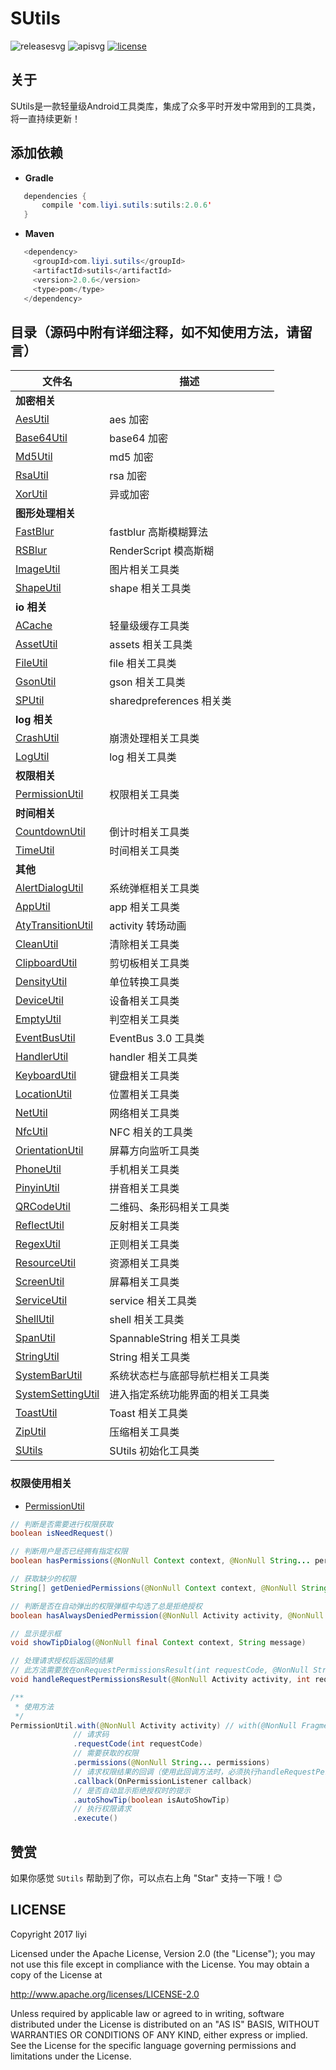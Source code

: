 # SUtils

![releasesvg] ![apisvg] [![license][licensesvg]][license]

## 关于
SUtils是一款轻量级Android工具类库，集成了众多平时开发中常用到的工具类，将一直持续更新！

## 添加依赖

- **Gradle**
```Java
   dependencies {
       compile 'com.liyi.sutils:sutils:2.0.6'
   }
```

- **Maven**
```Java
   <dependency>
     <groupId>com.liyi.sutils</groupId>
     <artifactId>sutils</artifactId>
     <version>2.0.6</version>
     <type>pom</type>
   </dependency>
```

## 目录（源码中附有详细注释，如不知使用方法，请留言）
| 文件名 | 描述 |
| ---- | ---- |
| **加密相关** |
| [AesUtil][AesUtil] | aes 加密 |
| [Base64Util][Base64Util] | base64 加密  |
| [Md5Util][Md5Util] | md5 加密 |
| [RsaUtil][RsaUtil] | rsa 加密 |
| [XorUtil][XorUtil] | 异或加密 |
| **图形处理相关** |
| [FastBlur][FastBlur] | fastblur 高斯模糊算法 |
| [RSBlur][RSBlur] | RenderScript 模高斯糊 |
| [ImageUtil][ImageUtil] | 图片相关工具类 |
| [ShapeUtil][ShapeUtil] | shape 相关工具类 |
| **io 相关** |
| [ACache][ACache] | 轻量级缓存工具类 |
| [AssetUtil][AssetUtil] | assets 相关工具类 |
| [FileUtil][FileUtil] | file 相关工具类 |
| [GsonUtil][GsonUtil] | gson 相关工具类 |
| [SPUtil][SPUtil] | sharedpreferences 相关类 |
| **log 相关** |
| [CrashUtil][CrashUtil] | 崩溃处理相关工具类 |
| [LogUtil][LogUtil] | log 相关工具类 |
| **权限相关** |
| [PermissionUtil][PermissionUtil] | 权限相关工具类 |
| **时间相关** |
| [CountdownUtil][CountdownUtil] | 倒计时相关工具类 |
| [TimeUtil][TimeUtil] | 时间相关工具类 |
| **其他** |
| [AlertDialogUtil][AlertDialogUtil] | 系统弹框相关工具类 |
| [AppUtil][AppUtil] | app 相关工具类 |
| [AtyTransitionUtil][AtyTransitionUtil] | activity 转场动画 |
| [CleanUtil][CleanUtil] | 清除相关工具类 |
| [ClipboardUtil][ClipboardUtil] | 剪切板相关工具类 |
| [DensityUtil][DensityUtil] | 单位转换工具类 |
| [DeviceUtil][DeviceUtil] | 设备相关工具类 |
| [EmptyUtil][EmptyUtil] | 判空相关工具类 |
| [EventBusUtil][EventBusUtil] | EventBus 3.0 工具类 |
| [HandlerUtil][HandlerUtil] | handler 相关工具类 |
| [KeyboardUtil][KeyboardUtil] | 键盘相关工具类 |
| [LocationUtil][LocationUtil] | 位置相关工具类 |
| [NetUtil][NetUtil] | 网络相关工具类 |
| [NfcUtil][NfcUtil] | NFC 相关的工具类 |
| [OrientationUtil][OrientationUtil] | 屏幕方向监听工具类 |
| [PhoneUtil][PhoneUtil] | 手机相关工具类 |
| [PinyinUtil][PinyinUtil] | 拼音相关工具类 |
| [QRCodeUtil][QRCodeUtil] | 二维码、条形码相关工具类 |
| [ReflectUtil][ReflectUtil] | 反射相关工具类 |
| [RegexUtil][RegexUtil] | 正则相关工具类 |
| [ResourceUtil][ResourceUtil] | 资源相关工具类 |
| [ScreenUtil][ScreenUtil] | 屏幕相关工具类 |
| [ServiceUtil][ServiceUtil] | service 相关工具类 |
| [ShellUtil][ShellUtil] | shell 相关工具类 |
| [SpanUtil][SpanUtil] | SpannableString 相关工具类 |
| [StringUtil][StringUtil] |  String 相关工具类 |
| [SystemBarUtil][SystemBarUtil] | 系统状态栏与底部导航栏相关工具类 |
| [SystemSettingUtil][SystemSettingUtil] | 进入指定系统功能界面的相关工具类 |
| [ToastUtil][ToastUtil] | Toast 相关工具类 |
| [ZipUtil][ZipUtil] | 压缩相关工具类 |
| [SUtils][SUtils] | SUtils 初始化工具类 |

### 权限使用相关
- [PermissionUtil][PermissionUtil]
```Java
// 判断是否需要进行权限获取
boolean isNeedRequest()

// 判断用户是否已经拥有指定权限
boolean hasPermissions(@NonNull Context context, @NonNull String... permissions)

// 获取缺少的权限
String[] getDeniedPermissions(@NonNull Context context, @NonNull String... permissions)

// 判断是否在自动弹出的权限弹框中勾选了总是拒绝授权
boolean hasAlwaysDeniedPermission(@NonNull Activity activity, @NonNull String... deniedPermissions)

// 显示提示框
void showTipDialog(@NonNull final Context context, String message)

// 处理请求授权后返回的结果
// 此方法需要放在onRequestPermissionsResult(int requestCode, @NonNull String[] permissions, @NonNull int[] grantResults)方法中执行
void handleRequestPermissionsResult(@NonNull Activity activity, int requestCode, @NonNull String[] permissions, int[] grantResults) 

/**
 * 使用方法
 */
PermissionUtil.with(@NonNull Activity activity) // with(@NonNull Fragment fragment)
              // 请求码
              .requestCode(int requestCode)
              // 需要获取的权限
              .permissions(@NonNull String... permissions)
              // 请求权限结果的回调（使用此回调方法时，必须执行handleRequestPermissionsResult()方法）
              .callback(OnPermissionListener callback)
              // 是否自动显示拒绝授权时的提示
              .autoShowTip(boolean isAutoShowTip)
              // 执行权限请求
              .execute()
```

## 赞赏
如果你感觉 `SUtils` 帮助到了你，可以点右上角 "Star" 支持一下哦！:blush:

## LICENSE
Copyright 2017 liyi

Licensed under the Apache License, Version 2.0 (the "License");
you may not use this file except in compliance with the License.
You may obtain a copy of the License at

   http://www.apache.org/licenses/LICENSE-2.0

Unless required by applicable law or agreed to in writing, software
distributed under the License is distributed on an "AS IS" BASIS,
WITHOUT WARRANTIES OR CONDITIONS OF ANY KIND, either express or implied.
See the License for the specific language governing permissions and
limitations under the License.

[releasesvg]: https://img.shields.io/badge/version-2.0.6-brightgreen.svg
[apisvg]: https://img.shields.io/badge/sdk-9+-brightgreen.svg
[licensesvg]: https://img.shields.io/badge/license-Apache--2.0-blue.svg
[license]:http://www.apache.org/licenses/LICENSE-2.0
[statussvg]:https://img.shields.io/librariesio/github/phoenixframework/phoenix.svg

[AesUtil]:https://github.com/albert-lii/SUtils/blob/master/sutils/src/main/java/com/liyi/sutils/utils/encrypt/AesUtil.java
[Base64Util]:https://github.com/albert-lii/SUtils/blob/master/sutils/src/main/java/com/liyi/sutils/utils/encrypt/Base64Util.java
[Md5Util]:https://github.com/albert-lii/SUtils/blob/master/sutils/src/main/java/com/liyi/sutils/utils/encrypt/Md5Util.java
[RsaUtil]:https://github.com/albert-lii/SUtils/blob/master/sutils/src/main/java/com/liyi/sutils/utils/encrypt/RsaUtil.java
[XorUtil]:https://github.com/albert-lii/SUtils/blob/master/sutils/src/main/java/com/liyi/sutils/utils/encrypt/XorUtil.java

[FastBlur]:https://github.com/albert-lii/SUtils/blob/master/sutils/src/main/java/com/liyi/sutils/utils/graphic/blur/FastBlur.java
[RSBlur]:https://github.com/albert-lii/SUtils/blob/master/sutils/src/main/java/com/liyi/sutils/utils/graphic/blur/RSBlur.java
[ImageUtil]:https://github.com/albert-lii/SUtils/blob/master/sutils/src/main/java/com/liyi/sutils/utils/graphic/ImageUtil.java
[ShapeUtil]:https://github.com/albert-lii/SUtils/blob/master/sutils/src/main/java/com/liyi/sutils/utils/graphic/ShapeUtil.java

[ACache]:https://github.com/albert-lii/SUtils/blob/master/sutils/src/main/java/com/liyi/sutils/utils/io/ACache.java
[AssetUtil]:https://github.com/albert-lii/SUtils/blob/master/sutils/src/main/java/com/liyi/sutils/utils/io/AssetUtil.java
[FileUtil]:https://github.com/albert-lii/SUtils/blob/master/sutils/src/main/java/com/liyi/sutils/utils/io/FileUtil.java
[GsonUtil]:https://github.com/albert-lii/SUtils/blob/master/sutils/src/main/java/com/liyi/sutils/utils/io/GsonUtil.java
[SPUtil]:https://github.com/albert-lii/SUtils/blob/master/sutils/src/main/java/com/liyi/sutils/utils/io/SPUtil.java  

[CrashUtil]:https://github.com/albert-lii/SUtils/blob/master/sutils/src/main/java/com/liyi/sutils/utils/log/CrashUtil.java 
[LogUtil]:https://github.com/albert-lii/SUtils/blob/master/sutils/src/main/java/com/liyi/sutils/utils/log/LogUtil.java  

[PermissionUtil]:https://github.com/albertlii/SUtils/blob/master/sutils/src/main/java/com/liyi/sutils/utils/permission/PermissionUtil.java

[CountdownUtil]:https://github.com/albert-lii/SUtils/blob/master/sutils/src/main/java/com/liyi/sutils/utils/time/CountdownUtil.java 
[TimeUtil]:https://github.com/albert-lii/SUtils/blob/master/sutils/src/main/java/com/liyi/sutils/utils/time/TimeUtil.java

[AlertDialogUtil]:https://github.com/albert-lii/SUtils/blob/master/sutils/src/main/java/com/liyi/sutils/utils/AlertDialogUtil.java  
[AppUtil]:https://github.com/albert-lii/SUtils/blob/master/sutils/src/main/java/com/liyi/sutils/utils/AppUtil.java  
[AtyTransitionUtil]:https://github.com/albert-lii/SUtils/blob/master/sutils/src/main/java/com/liyi/sutils/utils/AtyTransitionUtil.java 
[CleanUtil]:https://github.com/albert-lii/SUtils/blob/master/sutils/src/main/java/com/liyi/sutils/utils/CleanUtil.java  
[ClipboardUtil]:https://github.com/albert-lii/SUtils/blob/master/sutils/src/main/java/com/liyi/sutils/utils/ClipboardUtil.java  
[DensityUtil]:https://github.com/albert-lii/SUtils/blob/master/sutils/src/main/java/com/liyi/sutils/utils/DensityUtil.java
[DeviceUtil]:https://github.com/albert-lii/SUtils/blob/master/sutils/src/main/java/com/liyi/sutils/utils/DeviceUtil.java
[EmptyUtil]:https://github.com/albert-lii/SUtils/blob/master/sutils/src/main/java/com/liyi/sutils/utils/EmptyUtil.java  
[EventBusUtil]:https://github.com/albert-lii/SUtils/blob/master/sutils/src/main/java/com/liyi/sutils/utils/EventBusUtil.java 
[HandlerUtil]:https://github.com/albert-lii/SUtils/blob/master/sutils/src/main/java/com/liyi/sutils/utils/HandlerUtil.java  
[KeyboardUtil]:https://github.com/albert-lii/SUtils/blob/master/sutils/src/main/java/com/liyi/sutils/utils/KeyboardUtil.java 
[LocationUtil]:https://github.com/albert-lii/SUtils/blob/master/sutils/src/main/java/com/liyi/sutils/utils/LocationUtil.java 
[NetUtil]:https://github.com/albert-lii/SUtils/blob/master/sutils/src/main/java/com/liyi/sutils/utils/NetUtil.java  
[NfcUtil]:https://github.com/albert-lii/SUtils/blob/master/sutils/src/main/java/com/liyi/sutils/utils/NfcUtil.java  
[OrientationUtil]:https://github.com/albert-lii/SUtils/blob/master/sutils/src/main/java/com/liyi/sutils/utils/OrientationUtil.java  
[PhoneUtil]:https://github.com/albert-lii/SUtils/blob/master/sutils/src/main/java/com/liyi/sutils/utils/PhoneUtil.java  
[PinyinUtil]:https://github.com/albert-lii/SUtils/blob/master/sutils/src/main/java/com/liyi/sutils/utils/PinyinUtil.java  
[QRCodeUtil]:https://github.com/albert-lii/SUtils/blob/master/sutils/src/main/java/com/liyi/sutils/utils/QRCodeUtil.java  
[ReflectUtil]:https://github.com/albert-lii/SUtils/blob/master/sutils/src/main/java/com/liyi/sutils/utils/ReflectUtil.java 
[RegexUtil]:https://github.com/albert-lii/SUtils/blob/master/sutils/src/main/java/com/liyi/sutils/utils/RegexUtil.java  
[ResourceUtil]:https://github.com/albert-lii/SUtils/blob/master/sutils/src/main/java/com/liyi/sutils/utils/ResourceUtil.java  
[ScreenUtil]:https://github.com/albert-lii/SUtils/blob/master/sutils/src/main/java/com/liyi/sutils/utils/ScreenUtil.java  
[ServiceUtil]:https://github.com/albert-lii/SUtils/blob/master/sutils/src/main/java/com/liyi/sutils/utils/ServiceUtil.java  
[ShellUtil]:https://github.com/albert-lii/SUtils/blob/master/sutils/src/main/java/com/liyi/sutils/utils/ShellUtil.java 
[ScreenUtil]:https://github.com/albert-lii/SUtils/blob/master/sutils/src/main/java/com/liyi/sutils/utils/ScreenUtil.java 
[SpanUtil]:https://github.com/albert-lii/SUtils/blob/master/sutils/src/main/java/com/liyi/sutils/utils/SpanUtil.java  
[StringUtil]:https://github.com/albert-lii/SUtils/blob/master/sutils/src/main/java/com/liyi/sutils/utils/StringUtil.java  
[SystemBarUtil]:https://github.com/albert-lii/SUtils/blob/master/sutils/src/main/java/com/liyi/sutils/utils/SystemBarUtil.java
[SystemSettingUtil]:https://github.com/albert-lii/SUtils/blob/master/sutils/src/main/java/com/liyi/sutils/utils/SystemSettingUtil.java 
[StringUtil]:https://github.com/albert-lii/SUtils/blob/master/sutils/src/main/java/com/liyi/sutils/utils/StringUtil.java 
[ToastUtil]:https://github.com/albert-lii/SUtils/blob/master/sutils/src/main/java/com/liyi/sutils/utils/ToastUtil.java
[ZipUtil]:https://github.com/albert-lii/SUtils/blob/master/sutils/src/main/java/com/liyi/sutils/utils/ZipUtil.java  
[SUtils]:https://github.com/albert-lii/SUtils/blob/master/sutils/src/main/java/com/liyi/sutils/utils/SUtils.java
